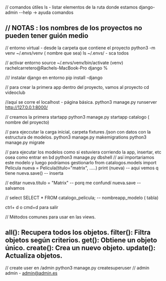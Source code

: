 // comandos útiles
ls - listar elementos de la ruta donde estamos
django-admin --help -> ayuda comandos

// NOTAS :
los nombres de los proyectos no pueden tener guión medio
------------------------------------------

// entorno virtual - desde la carpeta que contiene el proyecto
python3 -m venv ~/.envs/venv ( nombre que sea)
ls  ~/.envs/ - sca todos

// activar entorno 
source ~/.envs/venv/bin/activate
(venv) rachelcarretero@Rachels-MacBook-Pro django % 

/// instalar django en entorno
pip install -django

// para crear la primera app dentro del proyecto, vamos al proyecto
cd videoclub 


//aquí se corre el localhost - página básica.
python3 manage.py runserver
 http://127.0.0.1:8000/

 // creamos la primera startapp
 python3 manage.py startapp catalogo ( nombre del proyecto)

// para ejeccutar la carga inicial, carpeta fixtures /json con datos con la estructura de modelos.
python3 manage.py makemigrations 
python3 manage.py migrate



// para ejecutar los modelos como si estuviera corriendo la app, insertar, etc osea como entrar en bd
python3 manage.py dbshell
// así importariamos este modelo y luego podríamos gestionarlo
from catalogos.models import Pelicula 
nueva = Pelicula(titulo="matrix", .....)
print (nueva) -- aqui vemos q tiene
nueva.save() -- inserta 

// editar
nueva.titulo = "Matrix" -- porq me confundí
nueva.save -- salvamos

// select
SELECT * FROM catalogo_pelicula; -- nombreapp_modelo ( tabla)


ctrl+ d o cmd+d para salir

// Métodos comunes para usar en las views.

all(): Recupera todos los objetos.
filter(): Filtra objetos según criterios.
get(): Obtiene un objeto único.
create(): Crea un nuevo objeto.
update(): Actualiza objetos.
----------------------

// create user en /admin
 python3 manage.py createsuperuser
 // admin admin  - admin@admin.es
